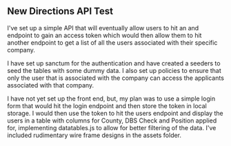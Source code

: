 ## New Directions API Test

I've set up a simple API that will eventually allow users to hit an and endpoint to gain an access token which would then allow them
to hit another endpoint to get a list of all the users associated with their specific company.

I have set up sanctum for the authentication and have created a seeders to seed the tables with some dummy data.
I also set up policies to ensure that only the user that is associated with the company can access the applicants associated with that company.

I have not yet set up the front end, but, my plan was to use a simple login form that would hit the login endpoint and then store the token in local storage.
I would then use the token to hit the users endpoint and display the users in a table with columns for County, DBS Check and Position applied for, implementing datatables.js to allow for better filtering of the data.
I've included rudimentary wire frame designs in the assets folder.
